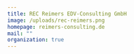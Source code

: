 ```yaml
---
title: REC Reimers EDV-Consulting GmbH
image: /uploads/rec-reimers.png
homepage: reimers-consulting.de
mail: ""
organization: true
---
```

